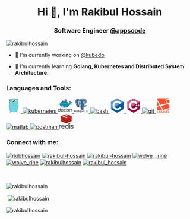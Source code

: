 <h1 align="center">Hi 👋, I'm Rakibul Hossain</h1>
<h3 align="center">Software Engineer <a href="https://github.com/appscode/">@appscode</a> </h3>

<p align="left"> <img src="https://komarev.com/ghpvc/?username=rakibulhossain&label=Profile%20views&color=0e75b6&style=flat" alt="rakibulhossain" /> </p>

- 🔭 I’m currently working on [@kubedb](https://github.com/kubedb/)

- 🌱 I’m currently learning **Golang, Kubernetes and Distributed System Architecture.**


<h3 align="left">Languages and Tools:</h3>
<p align="left"> <a href="https://golang.org" target="_blank" rel="noreferrer"> <img src="https://raw.githubusercontent.com/devicons/devicon/master/icons/go/go-original.svg" alt="go" width="40" height="40"/> </a> <a href="https://kubernetes.io" target="_blank" rel="noreferrer"> <img src="https://www.vectorlogo.zone/logos/kubernetes/kubernetes-icon.svg" alt="kubernetes" width="40" height="40"/> </a> <a href="https://www.docker.com/" target="_blank" rel="noreferrer"> <img src="https://raw.githubusercontent.com/devicons/devicon/master/icons/docker/docker-original-wordmark.svg" alt="docker" width="40" height="40"/> </a> <a href="https://www.postgresql.org" target="_blank" rel="noreferrer"> <img src="https://raw.githubusercontent.com/devicons/devicon/master/icons/postgresql/postgresql-original-wordmark.svg" alt="postgresql" width="40" height="40"/> </a> <a href="https://www.gnu.org/software/bash/" target="_blank" rel="noreferrer"> <img src="https://www.vectorlogo.zone/logos/gnu_bash/gnu_bash-icon.svg" alt="bash" width="40" height="40"/> </a> <a href="https://www.cprogramming.com/" target="_blank" rel="noreferrer"> <img src="https://raw.githubusercontent.com/devicons/devicon/master/icons/c/c-original.svg" alt="c" width="40" height="40"/> </a> <a href="https://www.w3schools.com/cpp/" target="_blank" rel="noreferrer"> <img src="https://raw.githubusercontent.com/devicons/devicon/master/icons/cplusplus/cplusplus-original.svg" alt="cplusplus" width="40" height="40"/> </a> <a href="https://git-scm.com/" target="_blank" rel="noreferrer"> <img src="https://www.vectorlogo.zone/logos/git-scm/git-scm-icon.svg" alt="git" width="40" height="40"/> </a> <a href="https://laravel.com/" target="_blank" rel="noreferrer"> <img src="https://raw.githubusercontent.com/devicons/devicon/master/icons/laravel/laravel-plain-wordmark.svg" alt="laravel" width="40" height="40"/> </a> <a href="https://www.mathworks.com/" target="_blank" rel="noreferrer"> <img src="https://upload.wikimedia.org/wikipedia/commons/2/21/Matlab_Logo.png" alt="matlab" width="40" height="40"/> </a> <a href="https://postman.com" target="_blank" rel="noreferrer"> <img src="https://www.vectorlogo.zone/logos/getpostman/getpostman-icon.svg" alt="postman" width="40" height="40"/> </a> <a href="https://redis.io" target="_blank" rel="noreferrer"> <img src="https://raw.githubusercontent.com/devicons/devicon/master/icons/redis/redis-original-wordmark.svg" alt="redis" width="40" height="40"/> </a> </p>

<h3 align="left">Connect with me:</h3>
<p align="left">
<a href="https://twitter.com/rkibhossain" target="blank"><img align="center" src="https://raw.githubusercontent.com/rahuldkjain/github-profile-readme-generator/master/src/images/icons/Social/twitter.svg" alt="rkibhossain" height="30" width="40" /></a>
<a href="https://linkedin.com/in/rakibul-hossain" target="blank"><img align="center" src="https://raw.githubusercontent.com/rahuldkjain/github-profile-readme-generator/master/src/images/icons/Social/linked-in-alt.svg" alt="rakibul-hossain" height="30" width="40" /></a>
<a href="https://stackoverflow.com/users/8479549/rakibul-hossain" target="blank"><img align="center" src="https://raw.githubusercontent.com/rahuldkjain/github-profile-readme-generator/master/src/images/icons/Social/stack-overflow.svg" alt="rakibul-hossain" height="30" width="40" /></a>
<a href="https://instagram.com/wolve__rine" target="blank"><img align="center" src="https://raw.githubusercontent.com/rahuldkjain/github-profile-readme-generator/master/src/images/icons/Social/instagram.svg" alt="wolve__rine" height="30" width="40" /></a>
<a href="https://codeforces.com/profile/wolve_rine" target="blank"><img align="center" src="https://raw.githubusercontent.com/rahuldkjain/github-profile-readme-generator/master/src/images/icons/Social/codeforces.svg" alt="wolve_rine" height="30" width="40" /></a>
<a href="https://www.codechef.com/users/rakibulhossain" target="blank"><img align="center" src="https://cdn.jsdelivr.net/npm/simple-icons@3.1.0/icons/codechef.svg" alt="rakibulhossain" height="30" width="40" /></a>
<a href="https://www.topcoder.com/members/rakibul_hossain" target="blank"><img align="center" src="https://raw.githubusercontent.com/rahuldkjain/github-profile-readme-generator/master/src/images/icons/Social/topcoder.svg" alt="rakibul_hossain" height="30" width="40" /></a>
</p>

<br>
<p><img align="center" src="https://github-readme-stats.vercel.app/api/top-langs?username=rakibulhossain&show_icons=true&locale=en&layout=compact&hide=html,php,blade&theme=react" alt="rakibulhossain" /></p>

<p>&nbsp;<img align="center" src="https://github-readme-stats.vercel.app/api?username=rakibulhossain&show_icons=true&locale=en&theme=react" alt="rakibulhossain" /></p>

<p><img align="center" src="https://github-readme-streak-stats.herokuapp.com/?user=rakibulhossain&theme=react" alt="rakibulhossain" /></p>

